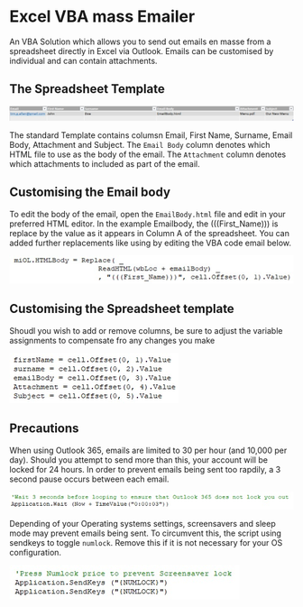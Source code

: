 # Excel VBA mass Emailer

An VBA Solution which allows you to send out emails en masse from a spreadsheet directly in Excel via Outlook. Emails can be customised by individual and can contain attachments.

## The Spreadsheet Template

![Spreadsheet](/Assets/images/Spreadsheet.jpg)

The standard Template contains columsn Email, First Name, Surname, Email Body, Attachment and Subject. The `Email Body` column denotes which HTML file to use as the body of the email. The `Attachment` column denotes which attachments to included as part of the email.

## Customising the Email body

To edit the body of the email, open the `EmailBody.html` file and edit in your preferred HTML editor. In the example Emailbody, the (((First_Name))) is replace by the value as it appears in Column A of the spreadsheet. You can added further replacements like using by editing the VBA code email below.

![replace](/Assets/images/replace.jpg)

## Customising the Spreadsheet template

Shoudl you wish to add or remove columns, be sure to adjust the variable assignments to compensate fro any changes you make

![offsets](/Assets/images/offsets.jpg)

## Precautions

When using Outlook 365, emails are limited to 30 per hour (and 10,000 per day). Should you attempt to send more than this, your account will be locked for 24 hours. In order to prevent emails being sent too rapdily, a 3 second pause occurs between each email. 

![Wait](/Assets/images/Wait.jpg)

Depending of your Operating systems settings, screensavers and sleep mode may prevent emails being sent. To circumvent this, the script using sendkeys to toggle `numlock`. Remove this if it is not necessary for your OS configuration.

![screensaver](/Assets/images/screensaver.jpg)  
